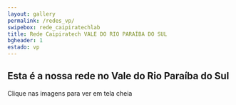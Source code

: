 ```yaml
---
layout: gallery
permalink: /redes_vp/
swipebox: rede_caipiratechlab
title: Rede Caipiratech VALE DO RIO PARAÍBA DO SUL
bgheader: 1
estado: vp
---
```


## Esta é a nossa rede no Vale do Rio Paraíba do Sul

Clique nas imagens para ver em tela cheia


